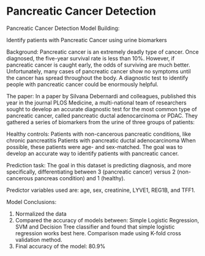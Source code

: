 # Pancreatic Cancer Detection
Pancreatic Cancer Detection Model Building:

Identify patients with Pancreatic Cancer using urine biomarkers

Background:
Pancreatic cancer is an extremely deadly type of cancer. Once diagnosed, the five-year survival rate is less than 10%. However, if pancreatic cancer is caught early, the odds of surviving are much better. Unfortunately, many cases of pancreatic cancer show no symptoms until the cancer has spread throughout the body. A diagnostic test to identify people with pancreatic cancer could be enormously helpful.

The paper:
In a paper by Silvana Debernardi and colleagues, published this year in the journal PLOS Medicine, a multi-national team of researchers sought to develop an accurate diagnostic test for the most common type of pancreatic cancer, called pancreatic ductal adenocarcinoma or PDAC. They gathered a series of biomarkers from the urine of three groups of patients:

Healthy controls:
Patients with non-cancerous pancreatic conditions, like chronic pancreatitis
Patients with pancreatic ductal adenocarcinoma
When possible, these patients were age- and sex-matched. The goal was to develop an accurate way to identify patients with pancreatic cancer.

Prediction task:
The goal in this dataset is predicting diagnosis, and more specifically, differentiating between 3 (pancreatic cancer) versus 2 (non-cancerous pancreas condition) and 1 (healthy). 

Predictor variables used are: age, sex, creatinine, LYVE1, REG1B, and TFF1.

Model Conclusions:
1. Normalized the data
2. Compared the accuracy of models between: Simple Logistic Regression, SVM and Decision Tree classifier and found that simple logistic regression works best here. Comparison made using K-fold cross validation method.
3. Final accuracy of the model: 80.9%
